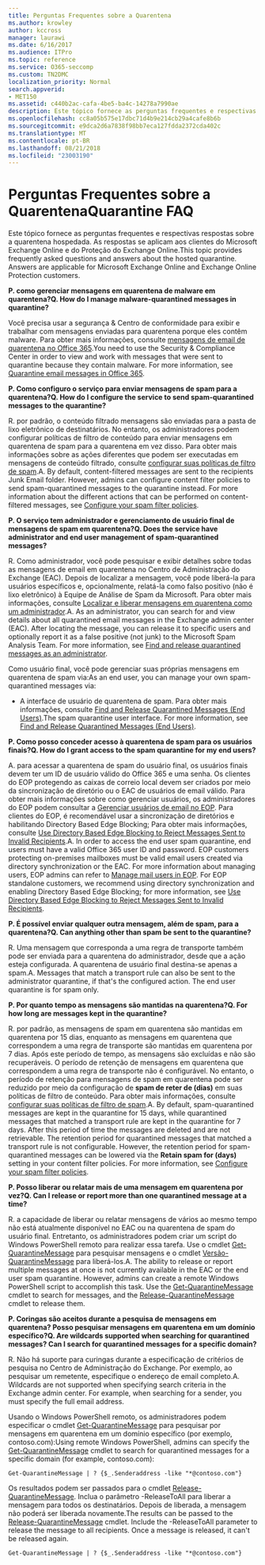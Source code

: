 ```yaml
---
title: Perguntas Frequentes sobre a Quarentena
ms.author: krowley
author: kccross
manager: laurawi
ms.date: 6/16/2017
ms.audience: ITPro
ms.topic: reference
ms.service: O365-seccomp
ms.custom: TN2DMC
localization_priority: Normal
search.appverid:
- MET150
ms.assetid: c440b2ac-cafa-4be5-ba4c-14278a7990ae
description: Este tópico fornece as perguntas frequentes e respectivas respostas sobre a quarentena hospedada.
ms.openlocfilehash: cc8a05b575e17dbc71d4b9e214cb29a4cafe8b6b
ms.sourcegitcommit: e9dca2d6a7838f98bb7eca127fdda2372cda402c
ms.translationtype: MT
ms.contentlocale: pt-BR
ms.lasthandoff: 08/21/2018
ms.locfileid: "23003190"
---
```

# <a name="quarantine-faq"></a><span data-ttu-id="733dc-103">Perguntas Frequentes sobre a Quarentena</span><span class="sxs-lookup"><span data-stu-id="733dc-103">Quarantine FAQ</span></span>

<span data-ttu-id="733dc-p101">Este tópico fornece as perguntas frequentes e respectivas respostas sobre a quarentena hospedada. As respostas se aplicam aos clientes do Microsoft Exchange Online e do Proteção do Exchange Online.</span><span class="sxs-lookup"><span data-stu-id="733dc-p101">This topic provides frequently asked questions and answers about the hosted quarantine. Answers are applicable for Microsoft Exchange Online and Exchange Online Protection customers.</span></span>
  
 <span data-ttu-id="733dc-106">**P. como gerenciar mensagens em quarentena de malware em quarentena?**</span><span class="sxs-lookup"><span data-stu-id="733dc-106">**Q. How do I manage malware-quarantined messages in quarantine?**</span></span>
  
<span data-ttu-id="733dc-p102">Você precisa usar a segurança &amp; Centro de conformidade para exibir e trabalhar com mensagens enviadas para quarentena porque eles contêm malware. Para obter mais informações, consulte [mensagens de email de quarentena no Office 365](https://support.office.com/article/Quarantine-email-messages-in-Office-365-4c234874-015e-4768-8495-98fcccfc639b).</span><span class="sxs-lookup"><span data-stu-id="733dc-p102">You need to use the Security &amp; Compliance Center in order to view and work with messages that were sent to quarantine because they contain malware. For more information, see [Quarantine email messages in Office 365](https://support.office.com/article/Quarantine-email-messages-in-Office-365-4c234874-015e-4768-8495-98fcccfc639b).</span></span>
  
 <span data-ttu-id="733dc-109">**P. Como configuro o serviço para enviar mensagens de spam para a quarentena?**</span><span class="sxs-lookup"><span data-stu-id="733dc-109">**Q. How do I configure the service to send spam-quarantined messages to the quarantine?**</span></span>
  
<span data-ttu-id="733dc-p103">R. por padrão, o conteúdo filtrado mensagens são enviadas para a pasta de lixo eletrônico de destinatários. No entanto, os administradores podem configurar políticas de filtro de conteúdo para enviar mensagens em quarentena de spam para a quarentena em vez disso. Para obter mais informações sobre as ações diferentes que podem ser executadas em mensagens de conteúdo filtrado, consulte [configurar suas políticas de filtro de spam](configure-your-spam-filter-policies.md).</span><span class="sxs-lookup"><span data-stu-id="733dc-p103">A. By default, content-filtered messages are sent to the recipients Junk Email folder. However, admins can configure content filter policies to send spam-quarantined messages to the quarantine instead. For more information about the different actions that can be performed on content-filtered messages, see [Configure your spam filter policies](configure-your-spam-filter-policies.md).</span></span>
  
 <span data-ttu-id="733dc-114">**P. O serviço tem administrador e gerenciamento de usuário final de mensagens de spam em quarentena?**</span><span class="sxs-lookup"><span data-stu-id="733dc-114">**Q. Does the service have administrator and end user management of spam-quarantined messages?**</span></span>
  
<span data-ttu-id="733dc-p104">R. Como administrador, você pode pesquisar e exibir detalhes sobre todas as mensagens de email em quarentena no Centro de Administração do Exchange (EAC). Depois de localizar a mensagem, você pode liberá-la para usuários específicos e, opcionalmente, relatá-la como falso positivo (não é lixo eletrônico) à Equipe de Análise de Spam da Microsoft. Para obter mais informações, consulte [Localizar e liberar mensagens em quarentena como um administrador](find-and-release-quarantined-messages-as-an-administrator.md).</span><span class="sxs-lookup"><span data-stu-id="733dc-p104">A. As an administrator, you can search for and view details about all quarantined email messages in the Exchange admin center (EAC). After locating the message, you can release it to specific users and optionally report it as a false positive (not junk) to the Microsoft Spam Analysis Team. For more information, see [Find and release quarantined messages as an administrator](find-and-release-quarantined-messages-as-an-administrator.md).</span></span>
  
<span data-ttu-id="733dc-119">Como usuário final, você pode gerenciar suas próprias mensagens em quarentena de spam via:</span><span class="sxs-lookup"><span data-stu-id="733dc-119">As an end user, you can manage your own spam-quarantined messages via:</span></span> 
  
- <span data-ttu-id="733dc-p105">A interface de usuário de quarentena de spam. Para obter mais informações, consulte [Find and Release Quarantined Messages (End Users)](http://technet.microsoft.com/library/e439b560-827a-4807-abd3-6b861c1ff786.aspx).</span><span class="sxs-lookup"><span data-stu-id="733dc-p105">The spam quarantine user interface. For more information, see [Find and Release Quarantined Messages (End Users)](http://technet.microsoft.com/library/e439b560-827a-4807-abd3-6b861c1ff786.aspx).</span></span>
        
 <span data-ttu-id="733dc-122">**P. Como posso conceder acesso à quarentena de spam para os usuários finais?**</span><span class="sxs-lookup"><span data-stu-id="733dc-122">**Q. How do I grant access to the spam quarantine for my end users?**</span></span>
  
<span data-ttu-id="733dc-p106">A. para acessar a quarentena de spam do usuário final, os usuários finais devem ter um ID de usuário válido do Office 365 e uma senha. Os clientes do EOP protegendo as caixas de correio local devem ser criados por meio da sincronização de diretório ou o EAC de usuários de email válido. Para obter mais informações sobre como gerenciar usuários, os administradores do EOP podem consultar a [Gerenciar usuários de email no EOP](eop/manage-mail-users-in-eop.md). Para clientes do EOP, é recomendável usar a sincronização de diretórios e habilitando Directory Based Edge Blocking; Para obter mais informações, consulte [Use Directory Based Edge Blocking to Reject Messages Sent to Invalid Recipients](http://technet.microsoft.com/library/ca7b7416-92ed-40ad-abdb-695be46ea2e4.aspx).</span><span class="sxs-lookup"><span data-stu-id="733dc-p106">A. In order to access the end user spam quarantine, end users must have a valid Office 365 user ID and password. EOP customers protecting on-premises mailboxes must be valid email users created via directory synchronization or the EAC. For more information about managing users, EOP admins can refer to [Manage mail users in EOP](eop/manage-mail-users-in-eop.md). For EOP standalone customers, we recommend using directory synchronization and enabling Directory Based Edge Blocking; for more information, see [Use Directory Based Edge Blocking to Reject Messages Sent to Invalid Recipients](http://technet.microsoft.com/library/ca7b7416-92ed-40ad-abdb-695be46ea2e4.aspx).</span></span>
  
 <span data-ttu-id="733dc-128">**P. É possível enviar qualquer outra mensagem, além de spam, para a quarentena?**</span><span class="sxs-lookup"><span data-stu-id="733dc-128">**Q. Can anything other than spam be sent to the quarantine?**</span></span>
  
<span data-ttu-id="733dc-p107">R. Uma mensagem que corresponda a uma regra de transporte também pode ser enviada para a quarentena do administrador, desde que a ação esteja configurada. A quarentena de usuário final destina-se apenas a spam.</span><span class="sxs-lookup"><span data-stu-id="733dc-p107">A. Messages that match a transport rule can also be sent to the administrator quarantine, if that's the configured action. The end user quarantine is for spam only.</span></span>
  
 <span data-ttu-id="733dc-132">**P. Por quanto tempo as mensagens são mantidas na quarentena?**</span><span class="sxs-lookup"><span data-stu-id="733dc-132">**Q. For how long are messages kept in the quarantine?**</span></span>
  
<span data-ttu-id="733dc-p108">R. por padrão, as mensagens de spam em quarentena são mantidas em quarentena por 15 dias, enquanto as mensagens em quarentena que correspondem a uma regra de transporte são mantidas em quarentena por 7 dias. Após este período de tempo, as mensagens são excluídas e não são recuperáveis. O período de retenção de mensagens em quarentena que correspondem a uma regra de transporte não é configurável. No entanto, o período de retenção para mensagens de spam em quarentena pode ser reduzido por meio da configuração de **spam de reter de (dias)** em suas políticas de filtro de conteúdo. Para obter mais informações, consulte [configurar suas políticas de filtro de spam](configure-your-spam-filter-policies.md).</span><span class="sxs-lookup"><span data-stu-id="733dc-p108">A. By default, spam-quarantined messages are kept in the quarantine for 15 days, while quarantined messages that matched a transport rule are kept in the quarantine for 7 days. After this period of time the messages are deleted and are not retrievable. The retention period for quarantined messages that matched a transport rule is not configurable. However, the retention period for spam-quarantined messages can be lowered via the **Retain spam for (days)** setting in your content filter policies. For more information, see [Configure your spam filter policies](configure-your-spam-filter-policies.md).</span></span>
  
 <span data-ttu-id="733dc-139">**P. Posso liberar ou relatar mais de uma mensagem em quarentena por vez?**</span><span class="sxs-lookup"><span data-stu-id="733dc-139">**Q. Can I release or report more than one quarantined message at a time?**</span></span>
  
<span data-ttu-id="733dc-p109">R. a capacidade de liberar ou relatar mensagens de vários ao mesmo tempo não está atualmente disponível no EAC ou na quarentena de spam do usuário final. Entretanto, os administradores podem criar um script do Windows PowerShell remoto para realizar essa tarefa. Use o cmdlet [Get-QuarantineMessage](http://technet.microsoft.com/library/88026da1-8dbc-49e7-80e8-112a32773c34.aspx) para pesquisar mensagens e o cmdlet [Versão-QuarantineMessage](http://technet.microsoft.com/library/4a3aa05c-238f-46f2-b8dd-b0e3c38eab3e.aspx) para liberá-los.</span><span class="sxs-lookup"><span data-stu-id="733dc-p109">A. The ability to release or report multiple messages at once is not currently available in the EAC or the end user spam quarantine. However, admins can create a remote Windows PowerShell script to accomplish this task. Use the [Get-QuarantineMessage](http://technet.microsoft.com/library/88026da1-8dbc-49e7-80e8-112a32773c34.aspx) cmdlet to search for messages, and the [Release-QuarantineMessage](http://technet.microsoft.com/library/4a3aa05c-238f-46f2-b8dd-b0e3c38eab3e.aspx) cmdlet to release them.</span></span> 
  
 <span data-ttu-id="733dc-144">**P. Coringas são aceitos durante a pesquisa de mensagens em quarentena? Posso pesquisar mensagens em quarentena em um domínio específico?**</span><span class="sxs-lookup"><span data-stu-id="733dc-144">**Q. Are wildcards supported when searching for quarantined messages? Can I search for quarantined messages for a specific domain?**</span></span>
  
<span data-ttu-id="733dc-p110">R. Não há suporte para curingas durante a especificação de critérios de pesquisa no Centro de Administração do Exchange. Por exemplo, ao pesquisar um remetente, especifique o endereço de email completo.</span><span class="sxs-lookup"><span data-stu-id="733dc-p110">A. Wildcards are not supported when specifying search criteria in the Exchange admin center. For example, when searching for a sender, you must specify the full email address.</span></span>
  
<span data-ttu-id="733dc-148">Usando o Windows PowerShell remoto, os administradores podem especificar o cmdlet [Get-QuarantineMessage](http://technet.microsoft.com/library/88026da1-8dbc-49e7-80e8-112a32773c34.aspx) para pesquisar por mensagens em quarentena em um domínio específico (por exemplo, contoso.com):</span><span class="sxs-lookup"><span data-stu-id="733dc-148">Using remote Windows PowerShell, admins can specify the [Get-QuarantineMessage](http://technet.microsoft.com/library/88026da1-8dbc-49e7-80e8-112a32773c34.aspx) cmdlet to search for quarantined messages for a specific domain (for example, contoso.com):</span></span> 
  
```
Get-QuarantineMessage | ? {$_.Senderaddress -like "*@contoso.com"}
```

<span data-ttu-id="733dc-p111">Os resultados podem ser passados para o cmdlet [Release-QuarantineMessage](http://technet.microsoft.com/library/4a3aa05c-238f-46f2-b8dd-b0e3c38eab3e.aspx). Inclua o parâmetro -ReleaseToAll para liberar a mensagem para todos os destinatários. Depois de liberada, a mensagem não poderá ser liberada novamente.</span><span class="sxs-lookup"><span data-stu-id="733dc-p111">The results can be passed to the [Release-QuarantineMessage](http://technet.microsoft.com/library/4a3aa05c-238f-46f2-b8dd-b0e3c38eab3e.aspx) cmdlet. Include the -ReleaseToAll parameter to release the message to all recipients. Once a message is released, it can't be released again.</span></span> 
  
```
Get-QuarantineMessage | ? {$_.Senderaddress -like "*@contoso.com"}
```


